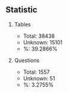 ## Statistic


1. Tables
    - Total: 38438
    - Unknown: 15101
    - %: 39.2866%

2. Questions
    - Total: 1557
    - Unknown: 51
    - %: 3.2755%